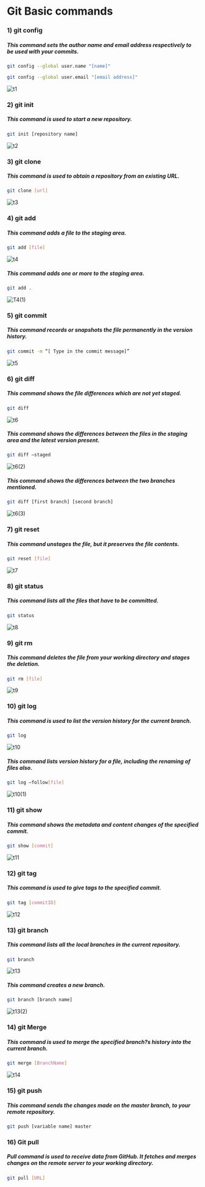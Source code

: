 # Git Basic commands

### 1) git config
##### This command sets the author name and email address respectively to be used with your commits.
```bash
git config --global user.name "[name]"
```
```bash
git config --global user.email "[email address]"
```
![t1](https://user-images.githubusercontent.com/97040413/195196121-11e1aeb8-c9a6-4d14-b25f-51304af19b46.png)


### 2) git init
##### This command is used to start a new repository.
```bash
git init [repository name]
```
![t2](https://user-images.githubusercontent.com/97040413/195196207-754a7bad-68a5-4146-b6ab-6211feb8a584.png)

### 3) git clone
##### This command is used to obtain a repository from an existing URL.
```bash
git clone [url]
```
![t3](https://user-images.githubusercontent.com/97040413/195196219-043ea087-053e-4ee9-b8b1-015782fd9376.png)

### 4) git add
##### This command adds a file to the staging area.
```bash
git add [file]
```
![t4](https://user-images.githubusercontent.com/97040413/195196257-694ee1c3-4245-4d3a-8b63-479ea5b8d76e.png)

##### This command adds one or more to the staging area.
```bash
git add .
```
![T4(1)](https://user-images.githubusercontent.com/97040413/195196326-e358a845-dd69-460f-9b93-3d3f8cd1d564.png)

### 5) git commit
##### This command records or snapshots the file permanently in the version history.
```bash
git commit -m “[ Type in the commit message]”
```
![t5](https://user-images.githubusercontent.com/97040413/195196372-145e4e60-16e7-4a8c-b517-193f164635d0.png)

### 6) git diff
##### This command shows the file differences which are not yet staged.
```bash
git diff
```
![t6](https://user-images.githubusercontent.com/97040413/195196474-3597cce1-5dae-4d6e-bd48-a85d47842217.png)

##### This command shows the differences between the files in the staging area and the latest version present.
```bash
git diff –staged
```
![t6(2)](https://user-images.githubusercontent.com/97040413/195196503-e072d2dd-273c-4dc3-b7b3-544f60210fa6.png)

##### This command shows the differences between the two branches mentioned.
```bash
git diff [first branch] [second branch]
```
![t6(3)](https://user-images.githubusercontent.com/97040413/195196520-1cf59e1a-eeb5-4603-bf78-2555a1ce045b.png)

### 7) git reset
##### This command unstages the file, but it preserves the file contents.
```bash
git reset [file]
```
![t7](https://user-images.githubusercontent.com/97040413/195196536-d9f0e174-a1a0-4943-93fa-c544ced37e67.png)

### 8) git status
##### This command lists all the files that have to be committed.
```bash
git status
```
![t8](https://user-images.githubusercontent.com/97040413/195196560-6fcb0414-583b-4233-9360-ed2ceb6f6e15.png)

### 9) git rm
##### This command deletes the file from your working directory and stages the deletion.
```bash
git rm [file]
```
![t9](https://user-images.githubusercontent.com/97040413/195196573-aa3e2aa8-8a2d-412d-91c4-c7229d136822.png)

### 10) git log
##### This command is used to list the version history for the current branch.
```bash
git log
```
![t10](https://user-images.githubusercontent.com/97040413/195196606-ba8875bc-b66b-45bf-ae60-7f99c551c1a4.png)

##### This command lists version history for a file, including the renaming of files also.
```bash
git log –follow[file]
```
![t10(1)](https://user-images.githubusercontent.com/97040413/195196624-05eed33b-8457-431b-974c-32dda89fef3c.png)

### 11) git show
##### This command shows the metadata and content changes of the specified commit.
```bash
git show [commit]
```
![t11](https://user-images.githubusercontent.com/97040413/195196640-83940937-0530-4b93-a0d0-78d04a77b957.png)

### 12) git tag
##### This command is used to give tags to the specified commit.
```bash
git tag [commitID]
```
![t12](https://user-images.githubusercontent.com/97040413/195196658-d0fe1b6e-e238-43cf-a748-32137c2ca0ea.png)

### 13) git branch
##### This command lists all the local branches in the current repository.
```bash
git branch
```
![t13](https://user-images.githubusercontent.com/97040413/195196746-9d460d23-9358-4a1e-a903-731a4cbafd99.png)

##### This command creates a new branch.
```bash
git branch [branch name]
```
![t13(2)](https://user-images.githubusercontent.com/97040413/195196685-8fabfb3d-d111-4d5c-a9ff-af76ad5415e2.png)


### 14) git Merge 
##### This command is used to merge the specified branch?s history into the current branch.
```bash
git merge [BranchName] 
```
![t14](https://user-images.githubusercontent.com/97040413/195196782-253ef397-dfed-4213-8d05-99c3039ac32c.png)

### 15) git push 
##### This command sends the changes made on the master branch, to your remote repository.
```bash
git push [variable name] master  
```

### 16) Git pull 
##### Pull command is used to receive data from GitHub. It fetches and merges changes on the remote server to your working directory.
```bash
git pull [URL]  
```
